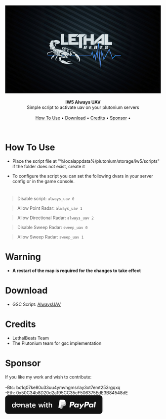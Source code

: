 <p align="center">
  <img src="https://github.com/LastDemon99/LastDemon99/blob/main/Data/lb_logo.jpg">
  <br><br>
  <b>IW5 Always UAV</b><br>
  <a>Simple script to activate uav on your plutonium servers</a>    
  <br><br>
  <a href="#how-to-use">How To Use</a> •
  <a href="#download">Download</a> •
  <a href="#credits">Credits</a> •
  <a href="#sponsor">Sponsor</a> •
</p>

<br>

# <a name="how-to-use"></a>How To Use
- Place the script file at "%localappdata%/plutonium/storage/iw5/scripts" if the folder does not exist, create it

- To configure the script you can set the following dvars in your server config or in the game console.<br>
#

>Disable script: ```always_uav 0```
	
>Allow Point Radar: ```always_uav 1```

>Allow Directional Radar: ```always_uav 2```

>Disable Sweep Radar: ```sweep_uav 0```

>Allow Sweep Radar: ```sweep_uav 1```

# Warning
- **A restart of the map is required for the changes to take effect**
#
	
# <a name="download"></a>Download
- GSC Script: [AlwaysUAV](https://github.com/LastDemon99/IW5_Sripts/releases/download/a-uav-v1/AlwaysUAV.gsc)
#

# <a name="credits"></a>Credits
- LethalBeats Team
- The Plutonium team for gsc implementation

# <a name="sponsor"></a>Sponsor
If you like my work and wish to contribute:<br><br/>
-Btc: bc1q07ke80u33uu4ymvhgmsrlay3xt7emt253rgqxq<br/>
-Eth: 0x50C34b8D20d2a195CC35cF506375EdE3B84548dE<br/>
<a href="https://www.paypal.com/paypalme/lastdemon99/"><img src="https://github.com/LastDemon99/LastDemon99/blob/main/Data/paypal_dark.svg" height="60"></a>
